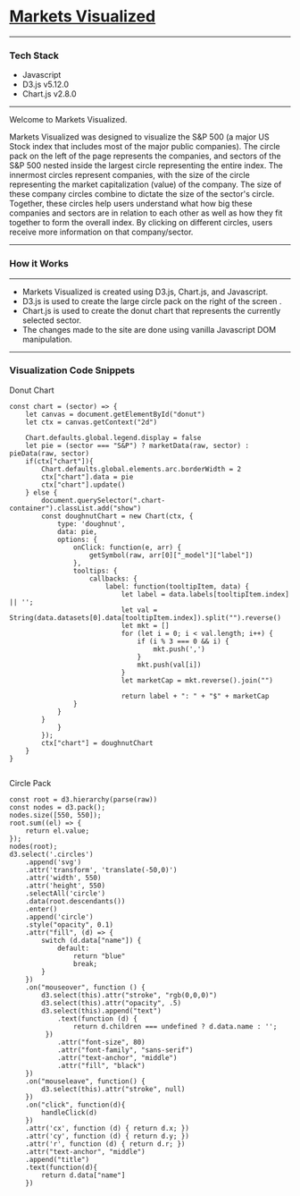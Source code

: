 # [Markets Visualized](https://theo-browne.github.io/Markets-Visualized/)

------

### Tech Stack

* Javascript 
* D3.js v5.12.0
* Chart.js v2.8.0

------

Welcome to Markets Visualized.

Markets Visualized was designed to visualize the S&P 500 (a major US Stock index that includes most of the major public companies). The circle pack on the left of the page represents the companies, and sectors of the S&P 500 nested inside the largest circle representing the entire index. The innermost circles represent companies, with the size of the circle representing the market capitalization (value) of the company. The size of these company circles combine to dictate the size of the sector's circle. Together, these circles help users understand what how big these companies and sectors are in relation to each other as well as how they fit together to form the overall index. By clicking on different circles, users receive more information on that company/sector.


------

<!-- ![Screenshots of SafeWalk](https://github.com/ahhchooey/SafeWalk/blob/master/images/safewalk_img.png) -->




### How it Works

------

* Markets Visualized is created using D3.js, Chart.js, and Javascript.
* D3.js is used to create the large circle pack on the right of the screen .
* Chart.js is used to create the donut chart that represents the currently selected sector.
* The changes made to the site are done using vanilla Javascript DOM manipulation.

------

### Visualization Code Snippets

Donut Chart 
```
const chart = (sector) => {
    let canvas = document.getElementById("donut")
    let ctx = canvas.getContext("2d")

    Chart.defaults.global.legend.display = false
    let pie = (sector === "S&P") ? marketData(raw, sector) : pieData(raw, sector)
    if(ctx["chart"]){
        Chart.defaults.global.elements.arc.borderWidth = 2
        ctx["chart"].data = pie
        ctx["chart"].update()
    } else {
        document.querySelector(".chart-container").classList.add("show")
        const doughnutChart = new Chart(ctx, {
            type: 'doughnut',
            data: pie,
            options: {
                onClick: function(e, arr) {
                    getSymbol(raw, arr[0]["_model"]["label"])
                },
                tooltips: {
                    callbacks: {
                        label: function(tooltipItem, data) {   
                            let label = data.labels[tooltipItem.index] || '';
                            let val = String(data.datasets[0].data[tooltipItem.index]).split("").reverse()
                            let mkt = []
                            for (let i = 0; i < val.length; i++) {
                                if (i % 3 === 0 && i) {
                                    mkt.push(',')
                                }
                                mkt.push(val[i])
                            }
                            let marketCap = mkt.reverse().join("")

                            return label + ": " + "$" + marketCap
                }
            }
        }
            }
        });
        ctx["chart"] = doughnutChart
    }
}


```
Circle Pack 
```
const root = d3.hierarchy(parse(raw))
const nodes = d3.pack();
nodes.size([550, 550]);
root.sum((el) => {
    return el.value;
});
nodes(root);
d3.select('.circles')
    .append('svg')
    .attr('transform', 'translate(-50,0)')
    .attr('width', 550)
    .attr('height', 550)
    .selectAll('circle')
    .data(root.descendants())
    .enter()
    .append('circle')
    .style("opacity", 0.1)
    .attr("fill", (d) => {
        switch (d.data["name"]) {
            default:
                return "blue"
                break;
        }
    })
    .on("mouseover", function () {
        d3.select(this).attr("stroke", "rgb(0,0,0)")
        d3.select(this).attr("opacity", .5)
        d3.select(this).append("text")
            .text(function (d) {
                return d.children === undefined ? d.data.name : '';
         })
            .attr("font-size", 80)
            .attr("font-family", "sans-serif")
            .attr("text-anchor", "middle")
            .attr("fill", "black")
    })
    .on("mouseleave", function() {
        d3.select(this).attr("stroke", null)
    })
    .on("click", function(d){
        handleClick(d)
    })
    .attr('cx', function (d) { return d.x; })
    .attr('cy', function (d) { return d.y; })
    .attr('r', function (d) { return d.r; })
    .attr("text-anchor", "middle")
    .append("title")
    .text(function(d){
        return d.data["name"]
    })

```
